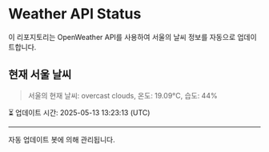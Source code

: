 
# Weather API Status

이 리포지토리는 OpenWeather API를 사용하여 서울의 날씨 정보를 자동으로 업데이트합니다.

## 현재 서울 날씨
> 서울의 현재 날씨: overcast clouds, 온도: 19.09°C, 습도: 44%

⏳ 업데이트 시간: 2025-05-13 13:23:13 (UTC)

---
자동 업데이트 봇에 의해 관리됩니다.
